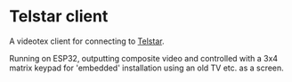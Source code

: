 # Telstar client
A videotex client for connecting to [Telstar](https://glasstty.com/).

Running on ESP32, outputting composite video and controlled with a 3x4 matrix keypad for 'embedded' installation using an old TV etc. as a screen.
